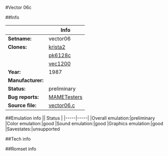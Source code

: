 #Vector 06c

##Info

||Info|
|-----|-----|
|**Setname:**|vector06
|**Clones:**|[krista2](krista2.md)
||[pk6128c](pk6128c.md)
||[vec1200](vec1200.md)
|**Year:**|1987
|**Manufacturer:**|<unknown>
|**Status:**|preliminary
|**Bug reports:**|[MAMETesters](http://mametesters.org/view_all_set.php?type=1&temporary=y&search=vector06.c)
|**Source file:**|[vector06.c](https://github.com/mamedev/mame/blob/master/src/mess/drivers/vector06.c)

##Emulation info
|| Status |
|-----|-----|
|Overall emulation:|preliminary
|Color emulation:|good
|Sound emulation:|good
|Graphics emulation:|good
|Savestates:|unsupported

##Tech info

##Romset info

<!--- START OF EDITED COMMENT DO NOT TOUCH TEXT ABOVE-->
